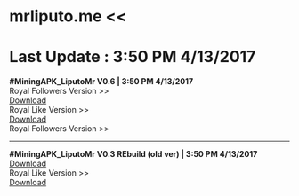 # mrliputo.me <<
# Last Update : 3:50 PM 4/13/2017 <br> 
<b> #MiningAPK_LiputoMr V0.6 | 3:50 PM 4/13/2017 </b>  <br> 
Royal Followers Version >> <br>
<a href="https://github.com/mrafiqiliputo/Apkmining/releases/download/0.6/MiningApk_LiputoMr.apk"> Download </a>
<br>
Royal Like Version >> <br>
<a href="https://github.com/mrafiqiliputo/Apkmining/releases/download/RoyalLike0.6/Mining_instagram-RoyalLike-LiputoMr.apk"> Download </a>
<br>
Royal Followers Version >> <br>
<hr>
<b>#MiningAPK_LiputoMr V0.3 REbuild   (old ver) | 3:50 PM 4/13/2017<br> </b>
<a href="https://github.com/mrafiqiliputo/Apkmining/releases/download/v0.3-rebuild/MiningApk_LiputoMr-03rebuild.apk"> Download </a>
<br>Royal Like Version >> <br>
<a href="https://github.com/mrafiqiliputo/Apkmining/releases/download/RoyalLike0.3/Mining_instagram-RoyalLike-LiputoMr-v0.3.apk"> Download </a>
